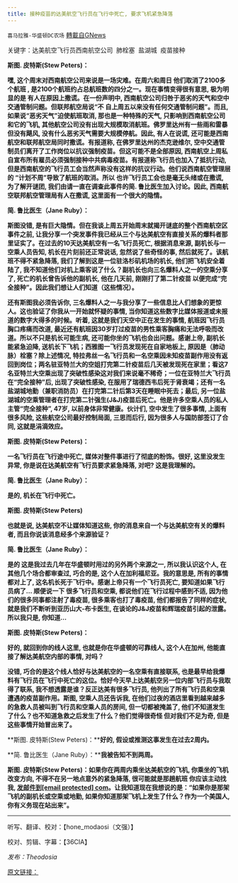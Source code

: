 ```yaml
---
title: 接种疫苗的达美航空飞行员在飞行中死亡, 要求飞机紧急降落
---
```

`喜马拉雅-华盛顿DC农场` [轉載自GNews](https://gnews.org/zh-hans/1599498/)

关键字：达美航空飞行员西南航空公司  肺栓塞  盐湖城  疫苗接种

**斯图. 皮特斯(Stew Peters)：**

**嘿, 这个周末对西南航空公司来说是一场灾难。在周六和周日 他们取消了2100多个航班 , 是2100个航班约占总航班数的四分之一。现在事情变得很有意思, 极为明显的是 有人在原因上撒谎。在一份声明中, 西南航空公司归咎于恶劣的天气和空中交通管制问题。但联邦航空局说“不 自上周五以来没有任何交通管制问题”。而且, 如果说“恶劣天气”迫使航班取消, 那也是一种特殊的天气, 只影响到西南航空公司和它的飞机, 其他航空公司没有出现大规模取消航班。佛罗里达州有一些雨和雷暴但没有飓风, 没有什么恶劣天气需要大规模停航。因此, 有人在说谎, 还可能是西南航空和联邦航空局同时撒谎。有报道称, 在佛罗里达州的杰克逊维尔, 空中交通管制员们离开了工作岗位以抗议强制疫苗。但这可能不是全部原因, 西南航空上周私自宣布所有雇员必须强制接种中共病毒疫苗。有报道称飞行员也加入了抵抗行动, 但是西南航空的飞行员工会当然声称没有这样的抗议行动。他们说西南航空管理层的 “计划不周”导致了航班的取消。所以 也许飞行员工会也是毫无头绪或在撒谎, 为了解开谜团, 我们由请一直在调查此事件的简. 鲁比医生加入讨论。因此, 西南航空联邦航空管理局有人在撒谎, 这里面有一个很大的隐情。**

**简. 鲁比医生（Jane Ruby）：**

**斯图没错, 是有巨大隐情。但在我谈上周五开始周末就揭开谜底的整个西南航空区事件之前, 让我分享一个突发事件我已经从三个与达美航空有直接关系的爆料者那里证实了。在过去的10天达美航空有一名飞行员死亡, 根据消息来源, 副机长与一空乘人员告知, 机长在片刻前还正常说话, 忽然说了些奇怪的事, 然后就死了。该航班不得不紧急降落, 我们了解到这是一位驻洛杉矶机场的机长, 他们把飞机安全着陆了, 我不知道他们对机上乘客说了什么？副机长也向三名爆料人之一的空乘分享了, 死亡的机长曾告诉他的副机长, 他在几天前, 刚刚打了第二针疫苗 以便完成“完全接种”。因此我们想让人们知道（这些情况）。**

**还有斯图我必须告诉你, 三名爆料人之一与我分享了一些信息比人们想象的更惊人。这也验证了你我从一开始就怀疑的事情, 当你知道这些数字比媒体报道或未报道的数字大得多的时候。听着, 这就是我们天空中正在发生的事情, 航班因飞行员胸口疼痛而改道, 最近还有航班因30岁打过疫苗的男性乘客胸痛和无法呼吸而改道。所以不只是机长可能生病, 还可能你坐的飞机也会出问题。感谢上帝, 副机长能紧急迫降, 送机长下飞机；西雅图一飞行员发现死在自家地板上, 原因是（肺动脉）栓塞？除上述情况, 特拉弗丝一名飞行员和一名空乘因未知疫苗副作用没有返回到岗位；两名驻亚特兰大的空姐打完第二针疫苗后几天被发现死在家里；看这7名亚特兰大空乘出现了突破性感染这对我们来说毫不稀奇；一位在亚特兰大飞行员在“完全接种”后, 出现了突破性感染, 在服用了瑞德西韦后死于肾衰竭；还有一名盐湖城地勤（兼职消防员）在打完第二针后第3天在睡眠中死去；最后, 另一位盐湖城的空乘管理者在打完第二针强生(J&J)疫苗后死亡。他是许多空乘人员的私人主管“完全接种”, 47岁, 以前身体非常健康。伙计们, 空中发生了很多事情, 上面有很多风险, 这些航空公司最好控制局面, 三思而后行, 因为很多人与国防部签订了合同, 这就是涓滴效应。**

**斯图. 皮特斯(Stew Peters)：**

**一名飞行员在飞行途中死亡, 媒体对整件事进行了彻底的粉饰。很好, 这里没发生异常, 你是说在达美航空有飞行员要求紧急降落, 对吧? 这是我理解的。**

**简. 鲁比医生（Jane Ruby）：**

**是的, 机长在飞行中死亡。**

**斯图. 皮特斯(Stew Peters)**

**也就是说, 达美航空不让媒体知道这些, 你的消息来自一个与达美航空有关的爆料者, 而且你说该消息经多个来源验证？**

**简. 鲁比医生（Jane Ruby）：**

**是的 这是我过去几年在华盛顿时用过的另外两个来源之一, 所以我认识这个人, 在其他几个场合都审查过, 巧合的是, 这个人在加利福尼亚。我的意思是, 所有的事情都对上了, 这名机长死于飞行中。感谢上帝只有一个飞行员死亡, 要知道如果飞行员病了… 顺便说一下 很多飞行员和空乘, 都说他们在飞行过程中感到不适, 因为他们的很多同事都注射了毒疫苗, 很多乘客也打了毒疫苗, 他们都报告了同样的症状, 就是我们不断听到亚历山大-布卡医生, 在谈论的J&J疫苗和辉瑞疫苗引起的泄露。所以我只是, 你知道…**

**斯图. 皮特斯(Stew Peters)：**

**好的, 就回到你的线人这里, 也就是你在华盛顿的可靠线人, 这个人在加州, 他能直接了解达美航空内部的事情, 对吗？**

**没错, 巧合的是这个线人恰好与达美航空的一名空乘有直接联系, 也是最早给我爆料有飞行员在飞行中死亡的这位。恰好今天早上达美航空另一位内部飞行员与我取得了联系, 我不想透露是谁？反正达美有很多飞行员, 他列出了所有飞行员和空乘遭遇的疫苗副作用。斯图, 空乘人员还告诉我, 在他们过夜的酒店里看到越来越多的急救人员被叫到飞行员和空乘人员的房间, 但一切都被掩盖了, 他们不知道发生了什么？也不知道急救之后发生了什么？他们觉得很奇怪 但对我们不足为奇, 但是这些事情开始冒出来了。**

**斯图. 皮特斯(Stew Peters)：****好的, 假设或推测这事发生在过去2周内。**

**简. 鲁比医生（Jane Ruby）：****我被告知不到两周。**

**斯图. 皮特斯(Stew Peters)：如果你在两周内乘坐达美航空的飞机, 你乘坐的飞机改变方向, 不得不在另一地点意外的紧急降落, 很可能就是那趟航班 你应该主动找我, **[**发邮件到\[email protected\] com**](/cdn-cgi/l/email-protection#e90c6678006b470d525f0c61599a9d8c9e998c9d8c9b9aa9999b869d868784888085c78a8684)**。让我知道现在我想说的是：“如果你是那架飞机的副机长或空乘或地勤, 如果你知道那架飞机上发生了什么？作为一个美国人, 你有义务现在站出来”。**

* * *

听写、翻译、校对：【hone\_modaosi（文强）】

校对、剪辑、字幕：【36CIA】

*发布：Theodosia*

[原文链接：](https://www.%20redvoicemedia.%20com/2021/10/sources-vaxxed-delta-pilot-dies-in-flight-emergency-landing-required/)
